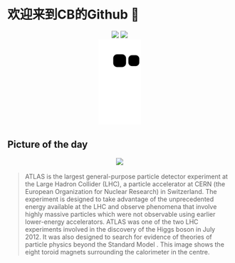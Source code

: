 
# 欢迎来到CB的Github 👋

<div align="center">
  <img height="137px" src="https://github-readme-stats.vercel.app/api?username=SuperCB&show_icons=true&theme=radical" />
  <img height="137px" src="https://github-readme-stats.vercel.app/api/top-langs/?username=SuperCB&hide_title=true&hide_border=true&layout=compact&langs_count=6&text_color=000&icon_color=fff" />
</div>


<div align="center">
    <img src="./contribution-snake/github-contribution-grid-snake.svg" />
</div>



## Picture of the day
<div align="center">
  <img width=400px src="https://upload.wikimedia.org/wikipedia/commons/thumb/4/4d/Installing_the_ATLAS_Calorimeter_-_edit1.jpg/863px-Installing_the_ATLAS_Calorimeter_-_edit1.jpg" />
</div>

>ATLAS  is the largest general-purpose  particle detector  experiment at the  Large Hadron Collider  (LHC), a  particle accelerator  at  CERN  (the European Organization for Nuclear Research) in Switzerland. The experiment is designed to take advantage of the unprecedented energy available at the LHC and observe phenomena that involve highly massive  particles  which were not observable using earlier lower-energy accelerators. ATLAS was one of the two LHC experiments involved in the discovery of the  Higgs boson  in July 2012. It was also designed to search for evidence of theories of  particle physics  beyond the  Standard Model . This image shows the eight  toroid  magnets surrounding the  calorimeter  in the centre.


